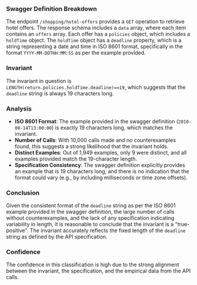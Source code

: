 ### Swagger Definition Breakdown
The endpoint `/shopping/hotel-offers` provides a `GET` operation to retrieve hotel offers. The response schema includes a `data` array, where each item contains an `offers` array. Each offer has a `policies` object, which includes a `holdTime` object. The `holdTime` object has a `deadline` property, which is a string representing a date and time in ISO 8601 format, specifically in the format `YYYY-MM-DDTHH:MM:SS` as per the example provided.

### Invariant
The invariant in question is `LENGTH(return.policies.holdTime.deadline)==19`, which suggests that the `deadline` string is always 19 characters long.

### Analysis
- **ISO 8601 Format**: The example provided in the swagger definition (`2010-08-14T13:00:00`) is exactly 19 characters long, which matches the invariant.
- **Number of Calls**: With 10,000 calls made and no counterexamples found, this suggests a strong likelihood that the invariant holds.
- **Distinct Examples**: Out of 1,949 examples, only 9 were distinct, and all examples provided match the 19-character length.
- **Specification Consistency**: The swagger definition explicitly provides an example that is 19 characters long, and there is no indication that the format could vary (e.g., by including milliseconds or time zone offsets).

### Conclusion
Given the consistent format of the `deadline` string as per the ISO 8601 example provided in the swagger definition, the large number of calls without counterexamples, and the lack of any specification indicating variability in length, it is reasonable to conclude that the invariant is a "true-positive". The invariant accurately reflects the fixed length of the `deadline` string as defined by the API specification.

### Confidence
The confidence in this classification is high due to the strong alignment between the invariant, the specification, and the empirical data from the API calls.
